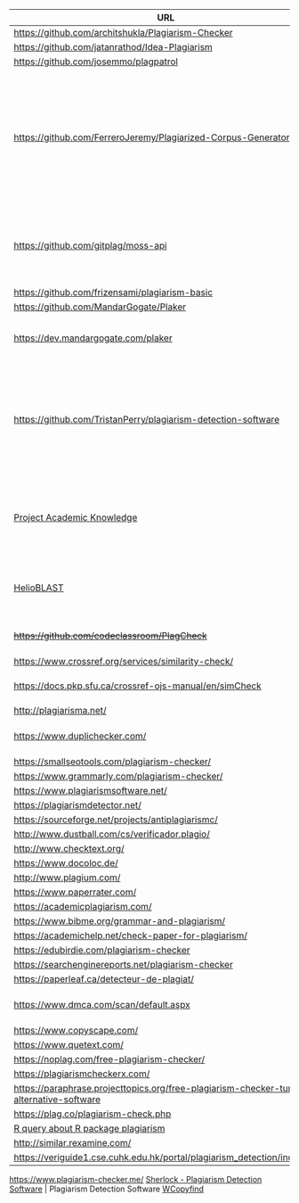   URL  | Data
------------- | -------------
https://github.com/architshukla/Plagiarism-Checker |
https://github.com/jatanrathod/Idea-Plagiarism |
https://github.com/josemmo/plagpatrol |
https://github.com/FerreroJeremy/Plagiarized-Corpus-Generator |(do not found a way to install, even in localhost mode) > there is some .php files... Clone or download the repo to localhost. Uncompress the repo and go to test.php.
https://github.com/gitplag/moss-api | it is a docker image, so need a `virtualenv` procedure to run. At this moment, awkward
https://github.com/frizensami/plagiarism-basic |
https://github.com/MandarGogate/Plaker  |
https://dev.mandargogate.com/plaker  | installation: docker image and python script to run  
https://github.com/TristanPerry/plagiarism-detection-software | needs both python and django installations. And the author warns about some deprecated modules through the technical timeline
[Project Academic Knowledge](https://www.microsoft.com/en-us/research/project/academic-knowledge/) | needs registration for the API use. There is some restrictions (limits on the queries)
[HelioBLAST](https://helioblast.heliotext.com/)  | submissions are limited to 1,000 words ∣ queries is against Medline/PubMed
~~https://github.com/codeclassroom/PlagCheck~~  | only for software code lines comparisons
https://www.crossref.org/services/similarity-check/  |
https://docs.pkp.sfu.ca/crossref-ojs-manual/en/simCheck   | plug-in for the OJS platform. `Enable it!`
http://plagiarisma.net/  |
https://www.duplichecker.com/ | (limit of 1000 words limit per search)
https://smallseotools.com/plagiarism-checker/ |
https://www.grammarly.com/plagiarism-checker/ |
https://www.plagiarismsoftware.net/ |
https://plagiarismdetector.net/ |
https://sourceforge.net/projects/antiplagiarismc/ | (java based)
http://www.dustball.com/cs/verificador.plagio/ |
http://www.checktext.org/ |
https://www.docoloc.de/ |
http://www.plagium.com/ |
https://www.paperrater.com/ |
https://academicplagiarism.com/ |
https://www.bibme.org/grammar-and-plagiarism/ |
https://academichelp.net/check-paper-for-plagiarism/ |
https://edubirdie.com/plagiarism-checker |
https://searchenginereports.net/plagiarism-checker |
https://paperleaf.ca/detecteur-de-plagiat/ |
https://www.dmca.com/scan/default.aspx | (limit: 2 free scans, then payware)
https://www.copyscape.com/ |
https://www.quetext.com/ |
https://noplag.com/free-plagiarism-checker/ |
https://plagiarismcheckerx.com/ |
https://paraphrase.projecttopics.org/free-plagiarism-checker-turnitin-alternative-software |
https://plag.co/plagiarism-check.php |
[R query about R package plagiarism](https://www.reddit.com/r/rstats/comments/68nmbm/plagiarism_analysis_in_r/) |
http://similar.rexamine.com/ |
https://veriguide1.cse.cuhk.edu.hk/portal/plagiarism_detection/index.jsp |
https://www.plagiarism-checker.me/
[Sherlock - Plagiarism Detection Software](https://warwick.ac.uk/fac/sci/dcs/research/ias/software/sherlock/) | Plagiarism Detection Software
[WCopyfind](https://plagiarism.bloomfieldmedia.com/software/wcopyfind/)

